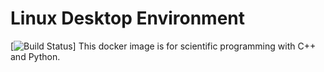 # Linux Desktop Environment

[![Build Status](https://travis-ci.org/chiao45/splinux.svg?branch=master)]
This docker image is for scientific programming with C++ and Python.
